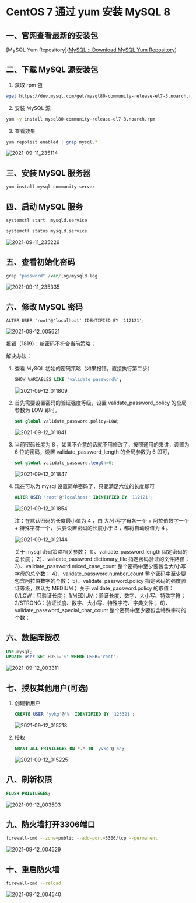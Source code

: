 # CentOS 7 通过 yum 安装 MySQL 8

## 一、官网查看最新的安装包

[MySQL Yum Repository]([MySQL :: Download MySQL Yum Repository](https://dev.mysql.com/downloads/repo/yum/))

## 二、下载 MySQL 源安装包

1. 获取 rpm 包

``` bash
wget https://dev.mysql.com/get/mysql80-community-release-el7-3.noarch.rpm
```

2. 安装 MySQL 源

```bash
yum -y install mysql80-community-release-el7-3.noarch.rpm
```

3. 查看效果

```bash
yum repolist enabled | grep mysql.*
```

![2021-09-11_235114](https://img.qinweizhao.com/2021/09/2021-09-11_235114.png)

## 三、安装 MySQL 服务器

``` bash
yum install mysql-community-server
```

## 四、启动 MySQL 服务

```bash
systemctl start  mysqld.service
```

```bash
systemctl status mysqld.service
```

![2021-09-11_235229](https://img.qinweizhao.com/2021/09/2021-09-11_235229.png)

## 五、查看初始化密码

```gradle
grep "password" /var/log/mysqld.log
```

![2021-09-11_235335](https://img.qinweizhao.com/2021/09/2021-09-11_235335.png)

## 六、修改 MySQL 密码

```
ALTER USER 'root'@'localhost' IDENTIFIED BY '112121';
```

![2021-09-12_005621](https://img.qinweizhao.com/2021/09/2021-09-12_005621.png)

报错（1819）：新密码不符合当前策略；

解决办法：

1. 查看 MySQL 初始的密码策略（如果报错，直接执行第二步）

   ```sql
   SHOW VARIABLES LIKE 'validate_password%'; 
   ```

   ![2021-09-12_011809](https://img.qinweizhao.com/2021/09/2021-09-12_011809.png)

2. 首先需要设置密码的验证强度等级，设置 validate_password_policy 的全局参数为 LOW 即可。

   ```sql
   set global validate_password.policy=LOW; 
   ```

   ![2021-09-12_011841](https://img.qinweizhao.com/2021/09/2021-09-12_011841.png)

3. 当前密码长度为 8 ，如果不介意的话就不用修改了，按照通用的来讲，设置为 6 位的密码，设置 validate_password_length 的全局参数为 6 即可，

   ```sql
   set global validate_password.length=6; 
   ```

   ![2021-09-12_011847](https://img.qinweizhao.com/2021/09/2021-09-12_011847.png)

4. 现在可以为 mysql 设置简单密码了，只要满足六位的长度即可

   ```sql
   ALTER USER 'root'@'localhost' IDENTIFIED BY '112121'; 
   ```

   ![2021-09-12_011854](https://img.qinweizhao.com/2021/09/2021-09-12_011854.png)

   注：在默认密码的长度最小值为 4 ，由 大/小写字母各一个 + 阿拉伯数字一个 + 特殊字符一个，
   只要设置密码的长度小于 3 ，都将自动设值为 4 。

   ![2021-09-12_012144](https://img.qinweizhao.com/2021/09/2021-09-12_012144.png)

   关于 mysql 密码策略相关参数；
   1）、validate_password.length  固定密码的总长度；
   2）、validate_password.dictionary_file 指定密码验证的文件路径；
   3）、validate_password.mixed_case_count  整个密码中至少要包含大/小写字母的总个数；
   4）、validate_password.number_count  整个密码中至少要包含阿拉伯数字的个数；
   5）、validate_password.policy 指定密码的强度验证等级，默认为 MEDIUM；
   关于 validate_password.policy 的取值：
   0/LOW：只验证长度；
   1/MEDIUM：验证长度、数字、大小写、特殊字符；
   2/STRONG：验证长度、数字、大小写、特殊字符、字典文件；
   6）、validate_password_special_char_count 整个密码中至少要包含特殊字符的个数；

## 六、数据库授权

```sql
USE mysql;
UPDATE user SET HOST='%' WHERE USER='root';
```

![2021-09-12_003311](https://img.qinweizhao.com/2021/09/2021-09-12_003311.png)

## 七、授权其他用户(可选)

1. 创建新用户

   ```sql
   CREATE USER 'yvkg'@'%' IDENTIFIED BY '123321';
   ```

   ![2021-09-12_015218](https://img.qinweizhao.com/2021/09/2021-09-12_015218.png)

2. 授权

   ```sql
   GRANT ALL PRIVILEGES ON *.* TO 'yvkg'@'%';
   ```

   ![2021-09-12_015225](https://img.qinweizhao.com/2021/09/2021-09-12_015225.png)

## 八、刷新权限

```sql
FLUSH PRIVILEGES;
```

![2021-09-12_003503](https://img.qinweizhao.com/2021/09/2021-09-12_003503.png)

## 九、防火墙打开3306端口

```bash
firewall-cmd --zone=public --add-port=3306/tcp --permanent
```

![2021-09-12_004529](https://img.qinweizhao.com/2021/09/2021-09-12_004529.png)

## 十、重启防火墙

```bash
firewall-cmd --reload
```

![2021-09-12_004540](https://img.qinweizhao.com/2021/09/2021-09-12_004540.png)